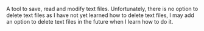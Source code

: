 A tool to save, read and modify text files. Unfortunately, there is no option to delete text files as I have not yet learned how to delete text files, I may add an option to delete text files in the future when I learn how to do it.
